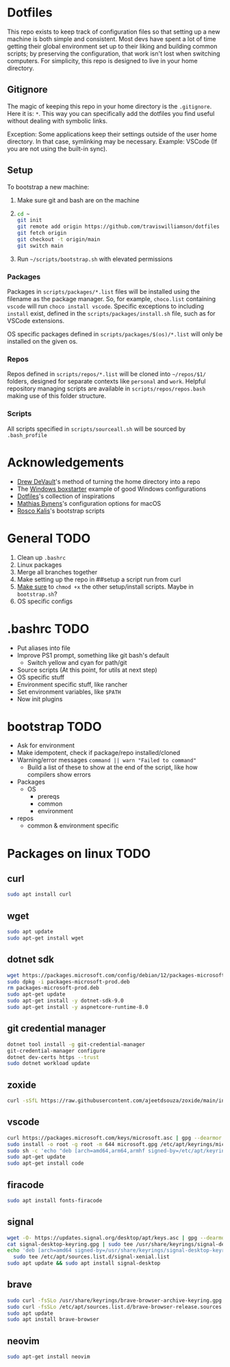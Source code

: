 # Dotfiles
This repo exists to keep track of configuration files so that setting up a new machine is both simple and consistent. Most devs have spent a lot of time getting their global environment set up to their liking and building common scripts; by preserving the configuration, that work isn't lost when switching computers. For simplicity, this repo is designed to live in your home directory.

## Gitignore
The magic of keeping this repo in your home directory is the `.gitignore`. Here it is: `*`. This way you can specifically add the dotfiles you find useful without dealing with symbolic links.

Exception: Some applications keep their settings outside of the user home directory. In that case, symlinking may be necessary. Example: VSCode (If you are not using the built-in sync).

## Setup
To bootstrap a new machine:
1. Make sure git and bash are on the machine
2. 
    ```bash
    cd ~
    git init
    git remote add origin https://github.com/traviswilliamson/dotfiles
    git fetch origin
    git checkout -t origin/main
    git switch main
    ```
7. Run `~/scripts/bootstrap.sh` with elevated permissions

### Packages
Packages in `scripts/packages/*.list` files will be installed using the filename as the package manager. So, for example, `choco.list` containing `vscode` will run `choco install vscode`. Specific exceptions to including `install` exist, defined in the `scripts/packages/install.sh` file, such as for VSCode extensions.

OS specific packages defined in `scripts/packages/$(os)/*.list` will only be installed on the given os.

### Repos
Repos defined in `scripts/repos/*.list` will be cloned into `~/repos/$1/` folders, designed for separate contexts like `personal` and `work`. Helpful repository managing scripts are available in `scripts/repos/repos.bash` making use of this folder structure.

### Scripts
All scripts specified in `scripts/sourceall.sh` will be sourced by `.bash_profile`

# Acknowledgements
- [Drew DeVault](https://drewdevault.com/2019/12/30/dotfiles.html)'s method of turning the home directory into a repo
- The [Windows boxstarter](https://github.com/microsoft/windows-dev-box-setup-scripts) example of good Windows configurations
- [Dotfiles](https://dotfiles.github.io/)'s collection of inspirations
- [Mathias Bynens](https://github.com/mathiasbynens/dotfiles)'s configuration options for macOS
- [Rosco Kalis](https://github.com/rkalis/dotfiles)'s bootstrap scripts

# General TODO
1. Clean up `.bashrc`
1. Linux packages
1. Merge all branches together
1. Make setting up the repo in ##setup a script run from curl
  1. [Make sure](https://askubuntu.com/a/409031) to `chmod +x` the other setup/install scripts. Maybe in `bootstrap.sh`?
1. OS specific configs

# .bashrc TODO

- Put aliases into file
- Improve PS1 prompt, something like git bash's default
  - Switch yellow and cyan for path/git
- Source scripts (At this point, for utils at next step)
- OS specific stuff
- Environment specific stuff, like rancher
- Set environment variables, like `$PATH`
- Now init plugins

# bootstrap TODO
- Ask for environment
- Make idempotent, check if package/repo installed/cloned
- Warning/error messages `command || warn "Failed to command"`
  - Build a list of these to show at the end of the script, like how compilers show errors
- Packages
    - OS
        - prereqs
        - common
        - environment
- repos
    - common & environment specific

# Packages on linux TODO
## curl
```bash
sudo apt install curl
```

## wget
```bash
sudo apt update
sudo apt-get install wget
```

## dotnet sdk
```bash
wget https://packages.microsoft.com/config/debian/12/packages-microsoft-prod.deb -O packages-microsoft-prod.deb
sudo dpkg -i packages-microsoft-prod.deb
rm packages-microsoft-prod.deb
sudo apt-get update
sudo apt-get install -y dotnet-sdk-9.0
sudo apt-get install -y aspnetcore-runtime-8.0
```

## git credential manager
```bash
dotnet tool install -g git-credential-manager
git-credential-manager configure
dotnet dev-certs https --trust
sudo dotnet workload update
```

## zoxide
```bash
curl -sSfL https://raw.githubusercontent.com/ajeetdsouza/zoxide/main/install.sh | sh
```

## vscode
```bash
curl https://packages.microsoft.com/keys/microsoft.asc | gpg --dearmor > microsoft.gpg
sudo install -o root -g root -m 644 microsoft.gpg /etc/apt/keyrings/microsoft-archive-keyring.gpg
sudo sh -c 'echo "deb [arch=amd64,arm64,armhf signed-by=/etc/apt/keyrings/microsoft-archive-keyring.gpg] https://packages.microsoft.com/repos/code stable main" > /etc/apt/sources.list.d/vscode.list'
sudo apt-get update
sudo apt-get install code
```

## firacode
```bash
sudo apt install fonts-firacode
```

## signal
```bash
wget -O- https://updates.signal.org/desktop/apt/keys.asc | gpg --dearmor > signal-desktop-keyring.gpg;
cat signal-desktop-keyring.gpg | sudo tee /usr/share/keyrings/signal-desktop-keyring.gpg > /dev/null
echo 'deb [arch=amd64 signed-by=/usr/share/keyrings/signal-desktop-keyring.gpg] https://updates.signal.org/desktop/apt xenial main' |\
  sudo tee /etc/apt/sources.list.d/signal-xenial.list
sudo apt update && sudo apt install signal-desktop
```

## brave
```bash
sudo curl -fsSLo /usr/share/keyrings/brave-browser-archive-keyring.gpg https://brave-browser-apt-release.s3.brave.com/brave-browser-archive-keyring.gpg
sudo curl -fsSLo /etc/apt/sources.list.d/brave-browser-release.sources https://brave-browser-apt-release.s3.brave.com/brave-browser.sources
sudo apt update
sudo apt install brave-browser
```

## neovim
```bash
sudo apt-get install neovim
```

